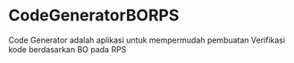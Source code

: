 # CodeGeneratorBORPS
Code Generator adalah aplikasi untuk mempermudah pembuatan Verifikasi kode berdasarkan BO pada RPS
